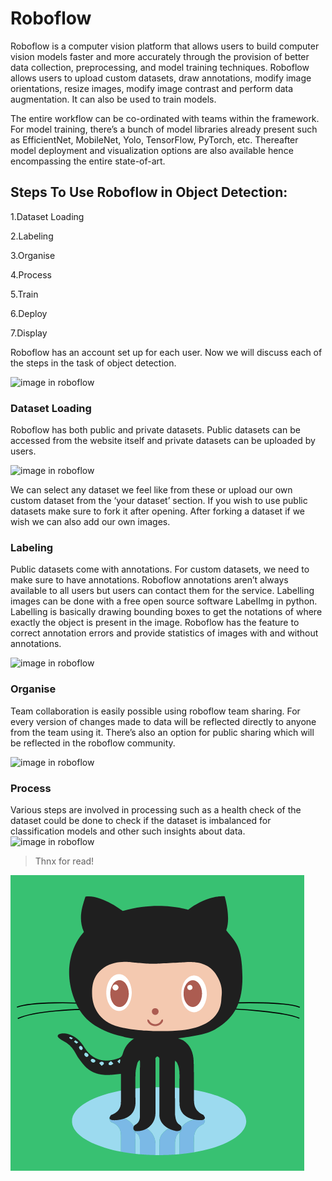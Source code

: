 # Roboflow
Roboflow is a computer vision platform that allows users to build computer vision models faster and more accurately through the provision of better data collection, preprocessing, and model training techniques. Roboflow allows users to upload custom datasets, draw annotations, modify image orientations, resize images, modify image contrast and perform data augmentation. It can also be used to train models.

The entire workflow can be co-ordinated with teams within the framework. For model training, there’s a bunch of model libraries already present such as EfficientNet, MobileNet, Yolo, TensorFlow, PyTorch, etc. Thereafter model deployment and visualization options are also available hence encompassing the entire state-of-art.

## Steps To Use Roboflow in Object Detection:
1.Dataset Loading

2.Labeling

3.Organise

4.Process

5.Train

6.Deploy

7.Display

Roboflow has an account set up for each user. Now we will discuss each of the steps in the task of object detection.

![image in roboflow](https://assets.website-files.com/5f6bc60e665f54545a1e52a5/613bd4a5e9125214f5647303_flow-graphic-mobile.png)

### Dataset Loading
Roboflow has both public and private datasets. Public datasets can be accessed from the website itself and private datasets can be uploaded by users.

![image in roboflow](https://2486075003-files.gitbook.io/~/files/v0/b/gitbook-x-prod.appspot.com/o/spaces%2F-M6S9nPJhEX9FYH6clfW%2Fuploads%2FEUyPdts5UjIqRdNoZ4np%2FCreate%20a%20new%20project.png?alt=media&token=0d3b7f82-4f39-4402-98fc-d5df1f571bda)

We can select any dataset we feel like from these or upload our own custom dataset from the ‘your dataset’ section. If you wish to use public datasets make sure to fork it after opening. After forking a dataset if we wish we can also add our own images. 

### Labeling
Public datasets come with annotations. For custom datasets, we need to make sure to have annotations. Roboflow annotations aren’t always available to all users but users can contact them for the service. Labelling images can be done with a free open source software LabeIImg in python. Labelling is basically drawing bounding boxes to get the notations of where exactly the object is present in the image. Roboflow has the feature to correct annotation errors and provide statistics of images with and without annotations.

![image in roboflow](https://blog.streamlit.io/content/images/2021/03/Blood_Cell.gif)

### Organise
Team collaboration is easily possible using roboflow team sharing. For every version of changes made to data will be reflected directly to anyone from the team using it. There’s also an option for public sharing which will be reflected in the roboflow community. 

![image in roboflow](https://i.pinimg.com/originals/40/df/96/40df962a6e7d9e0db97fff1e3be0f9f8.gif)

### Process
Various steps are involved in processing such as a health check of the dataset could be done to check if the dataset is imbalanced for classification models and other such insights about data. 
![image in roboflow](https://blog.roboflow.com/content/images/2020/02/detection.gif)

> Thnx for read!

![image in git](https://raw.githubusercontent.com/Potential17/Potential17/master/github-logo-octocat-.gif)
